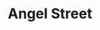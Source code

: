 ---
title: Angel Street
year: 1945
opening_date: 1945-03-02
closing_date: 1945-03-11
layout: productions
image:
image_caption:
image_credit:
playbill: 
category: 
Theatre: Theatre Jacksonville
Venue: Little Theatre
cast:
  Elizabeth: Laurene T. Moore
  Mr. Manningham: William Schosser
  Mrs. Manningham: Marion Albinson
  Nancy: Jean Morris
  Rough: E.S. Beauchamp-Nobbs
crew:
  Box Office:
    - A.V. Lopez
    - Bess Hulett
    - Brilla Snead
    - Dorothy Lupfer
    - Louis Larmoyeux
  Coca Colas:
    - Bess Hulett
    - Dorothy Lupfer
  Constable:
    - Dennis McCarthy
    - George Spelvin
  Crew:
    - Annabelle Anderson
    - Carol Corbett
    - Edythe Guernsey, Jr.
    - Elmo Lehman
    - Eloise Thornton
    - Helen Guernsey
    - Jack Sheldon
    - Jimmie Shage
    - Mac Hull
    - Mary Garcia
  Director: Marcella Cisney
  Make-up:
    - Elmo Lehman
    - Irma Stockwell
  Properties:
    - Lois Davidson
    - Rose Marie Schosser
  Special Lighting Effect Assistant:
    - Mac Hull
    - Mary Garcia
  Special Lighting Effects: George Henning
  Stage Manager: Eusebia Logue
  Technical Director: Henry Kurth
  Wardrobe:
    - Louise Tennent Sr.
    - Zan Platte
orchestra:
external_links:
---